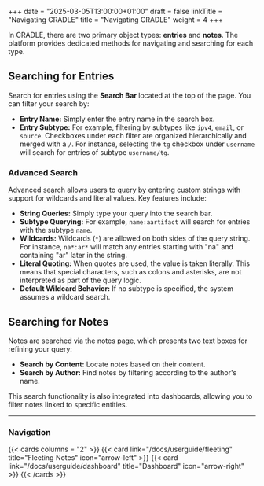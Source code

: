 +++
date = "2025-03-05T13:00:00+01:00"
draft = false
linkTitle = "Navigating CRADLE"
title = "Navigating CRADLE"
weight = 4
+++

In CRADLE, there are two primary object types: **entries** and **notes**. The platform provides dedicated methods for navigating and searching for each type.

## Searching for Entries

Search for entries using the **Search Bar** located at the top of the page. You can filter your search by:

- **Entry Name:** Simply enter the entry name in the search box.
- **Entry Subtype:** For example, filtering by subtypes like `ipv4`, `email`, or `source`. Checkboxes under each filter are organized hierarchically and merged with a `/`. For instance, selecting the `tg` checkbox under `username` will search for entries of subtype `username/tg`.

### Advanced Search

Advanced search allows users to query by entering custom strings with support for wildcards and literal values. Key features include:

- **String Queries:** Simply type your query into the search bar.
- **Subtype Querying:**
  For example, `name:aartifact` will search for entries with the subtype `name`.
- **Wildcards:**
  Wildcards (`*`) are allowed on both sides of the query string. For instance, `na*:ar*` will match any entries starting with "na" and containing "ar" later in the string.
- **Literal Quoting:**
  When quotes are used, the value is taken literally. This means that special characters, such as colons and asterisks, are not interpreted as part of the query logic.
- **Default Wildcard Behavior:**
  If no subtype is specified, the system assumes a wildcard search.

## Searching for Notes

Notes are searched via the notes page, which presents two text boxes for refining your query:

- **Search by Content:** Locate notes based on their content.
- **Search by Author:** Find notes by filtering according to the author's name.

This search functionality is also integrated into dashboards, allowing you to filter notes linked to specific entities.

---

### Navigation

{{< cards columns = "2" >}}
  {{< card link="/docs/userguide/fleeting" title="Fleeting Notes" icon="arrow-left" >}}
  {{< card link="/docs/userguide/dashboard" title="Dashboard" icon="arrow-right" >}}
{{< /cards >}}
